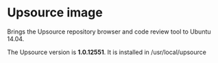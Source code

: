 Upsource image
=============

Brings the Upsource repository browser and code review
tool to Ubuntu 14.04.

The Upsource version is **1.0.12551**. It is installed
in /usr/local/upsource

